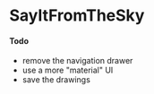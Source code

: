 SayItFromTheSky
===============

#### Todo
* remove the navigation drawer
* use a more "material" UI
* save the drawings
